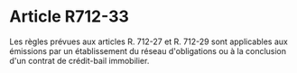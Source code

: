 # Article R712-33

Les règles prévues aux articles R. 712-27 et R. 712-29 sont applicables aux émissions par un établissement du réseau d'obligations ou à la conclusion d'un contrat de crédit-bail immobilier.
